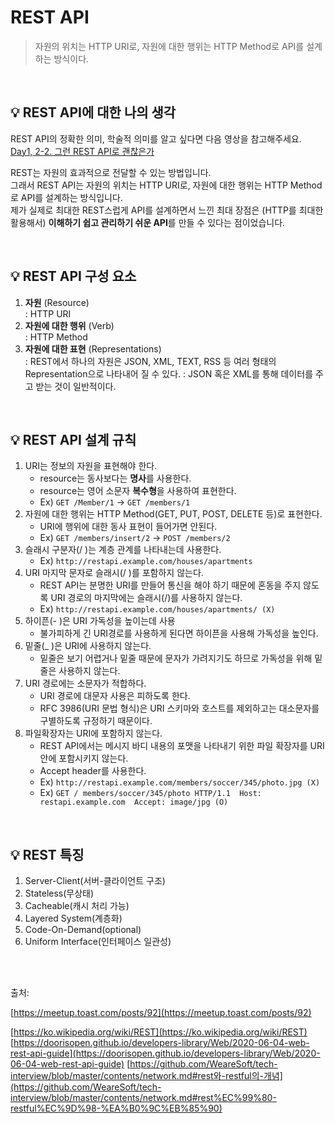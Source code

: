 # REST API
> 자원의 위치는 HTTP URI로, 자원에 대한 행위는 HTTP Method로 API를 설계하는 방식이다.

<br>


## 💡 REST API에 대한 나의 생각

REST API의 정확한 의미, 학술적 의미를 알고 싶다면 다음 영상을 참고해주세요. <br>
[Day1, 2-2. 그런 REST API로 괜찮은가](https://youtu.be/RP_f5dMoHFc) <br>

REST는 자원의 효과적으로 전달할 수 있는 방법입니다. <br>
그래서 REST API는 자원의 위치는 HTTP URI로, 자원에 대한 행위는 HTTP Method로 API를 설계하는 방식입니다. <br>
제가 실제로 최대한 REST스럽게 API를 설계하면서 느낀 최대 장점은 (HTTP를 최대한 활용해서) **이해하기 쉽고 관리하기 쉬운 API**를 만들 수 있다는 점이었습니다. 

<br>

## 💡 REST API 구성 요소

1. **자원** (Resource) <br>
    : HTTP URI
2. **자원에 대한 행위** (Verb) <br>
    : HTTP Method
3. **자원에 대한 표현** (Representations) <br>
    : REST에서 하나의 자원은 JSON, XML, TEXT, RSS 등 여러 형태의 Representation으로 나타내어 질 수 있다.
    : JSON 혹은 XML를 통해 데이터를 주고 받는 것이 일반적이다.

<br>

## 💡 REST API 설계 규칙

1. URI는 정보의 자원을 표현해야 한다.
    - resource는 동사보다는 **명사**를 사용한다.
    - resource는 영어 소문자 **복수형**을 사용하여 표현한다.
    - Ex) `GET /Member/1` -> `GET /members/1`
2. 자원에 대한 행위는 HTTP Method(GET, PUT, POST, DELETE 등)로 표현한다.
    - URI에 행위에 대한 동사 표현이 들어가면 안된다.
    - Ex) `GET /members/insert/2` -> `POST /members/2`
3. 슬래시 구분자(/ )는 계층 관계를 나타내는데 사용한다.
    - Ex) `http://restapi.example.com/houses/apartments`
4. URI 마지막 문자로 슬래시(/ )를 포함하지 않는다.
    - REST API는 분명한 URI를 만들어 통신을 해야 하기 때문에 혼동을 주지 않도록 URI 경로의 마지막에는 슬래시(/)를 사용하지 않는다.
    - Ex) `http://restapi.example.com/houses/apartments/ (X)`
5. 하이픈(- )은 URI 가독성을 높이는데 사용
    - 불가피하게 긴 URI경로를 사용하게 된다면 하이픈을 사용해 가독성을 높인다.
6. 밑줄(_ )은 URI에 사용하지 않는다.
    - 밑줄은 보기 어렵거나 밑줄 때문에 문자가 가려지기도 하므로 가독성을 위해 밑줄은 사용하지 않는다.
7. URI 경로에는 소문자가 적합하다.
    - URI 경로에 대문자 사용은 피하도록 한다.
    - RFC 3986(URI 문법 형식)은 URI 스키마와 호스트를 제외하고는 대소문자를 구별하도록 규정하기 때문이다.
8. 파일확장자는 URI에 포함하지 않는다.
    - REST API에서는 메시지 바디 내용의 포맷을 나타내기 위한 파일 확장자를 URI 안에 포함시키지 않는다.
    - Accept header를 사용한다.
    - Ex) `http://restapi.example.com/members/soccer/345/photo.jpg (X)`
    - Ex) `GET / members/soccer/345/photo HTTP/1.1 
    Host: restapi.example.com 
    Accept: image/jpg (O)`

<br>

## 💡 REST 특징

1. Server-Client(서버-클라이언트 구조)
2. Stateless(무상태)
3. Cacheable(캐시 처리 가능)
4. Layered System(계층화)
5. Code-On-Demand(optional)
6. Uniform Interface(인터페이스 일관성)


<br>
<br>

출처:

[https://meetup.toast.com/posts/92](https://meetup.toast.com/posts/92)

[https://ko.wikipedia.org/wiki/REST](https://ko.wikipedia.org/wiki/REST)
[https://doorisopen.github.io/developers-library/Web/2020-06-04-web-rest-api-guide](https://doorisopen.github.io/developers-library/Web/2020-06-04-web-rest-api-guide)
[https://github.com/WeareSoft/tech-interview/blob/master/contents/network.md#rest와-restful의-개념](https://github.com/WeareSoft/tech-interview/blob/master/contents/network.md#rest%EC%99%80-restful%EC%9D%98-%EA%B0%9C%EB%85%90)

